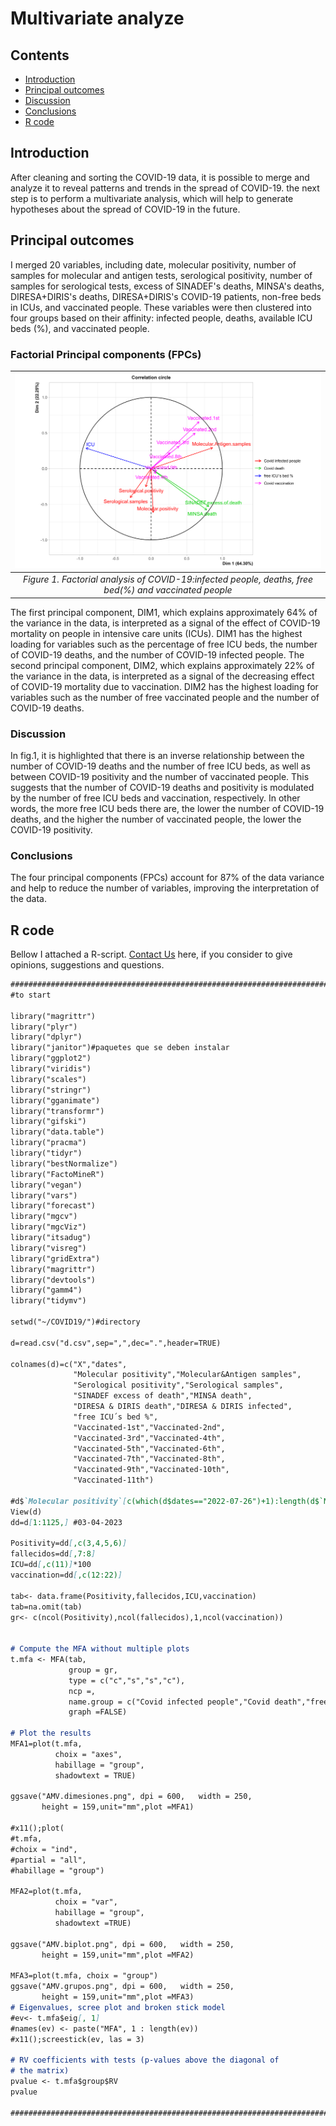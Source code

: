 # Multivariate analyze

## Contents
-   [Introduction](#introduction)
-   [Principal outcomes](#principal-outcomes)
-   [Discussion](##discussion)
-   [Conclusions](#conclusions)
-   [R code](#r-code)

## Introduction
After cleaning and sorting the COVID-19 data, it is possible to merge and analyze it to reveal patterns and trends in the spread of COVID-19. the next step is to perform a multivariate analysis, which will help to generate hypotheses about the spread of COVID-19 in the future.

## Principal outcomes
I merged 20 variables, including date, molecular positivity, number of samples for molecular and antigen tests, serological positivity, number of samples for serological tests, excess of SINADEF's deaths, MINSA's deaths, DIRESA+DIRIS's deaths, DIRESA+DIRIS's COVID-19 patients, non-free beds in ICUs, and vaccinated people. These variables were then clustered into four groups based on their affinity: infected people, deaths, available ICU beds (%), and vaccinated people.
                 
### Factorial Principal components (FPCs)
|[![Figure .1](plotting/AMV.biplot.png)](https://github.com/jasb3110/COVIDPERU/blob/1ee55684f2eadadde76548a45d09be429252cf5f/plotting/AMV.biplot.png?raw=true)|
|:----------------------------------------------------------------------------:|
|*Figure 1. Factorial analysis of COVID-19:infected people, deaths, free bed(%) and vaccinated people*|

The first principal component, DIM1, which explains approximately 64% of the variance in the data, is interpreted as a signal of the effect of COVID-19 mortality on people in intensive care units (ICUs). DIM1 has the highest loading for variables such as the percentage of free ICU beds, the number of COVID-19 deaths, and the number of COVID-19 infected people. The second principal component, DIM2, which explains approximately 22% of the variance in the data, is interpreted as a signal of the decreasing effect of COVID-19 mortality due to vaccination. DIM2 has the highest loading for variables such as the number of free vaccinated people and the number of COVID-19 deaths.

### Discussion
In fig.1, it is highlighted that there is an inverse relationship between the number of COVID-19 deaths and the number of free ICU beds, as well as between COVID-19 positivity and the number of vaccinated people. This suggests that the number of COVID-19 deaths and positivity is modulated by the number of free ICU beds and vaccination, respectively. In other words, the more free ICU beds there are, the lower the number of COVID-19 deaths, and the higher the number of vaccinated people, the lower the COVID-19 positivity.

### Conclusions

The four principal components (FPCs) account for 87% of the data variance and help to reduce the number of variables, improving the interpretation of the data.

## R code
Bellow I attached a R-script. [Contact Us](mailto:solisbenites.jose@gmail.com) here, if you consider to give opinions, suggestions and questions.

``` markdown
################################################################################
#to start

library("magrittr")
library("plyr")
library("dplyr")
library("janitor")#paquetes que se deben instalar
library("ggplot2")
library("viridis")  
library("scales")
library("stringr")
library("gganimate")
library("transformr")
library("gifski")
library("data.table")
library("pracma")
library("tidyr")
library("bestNormalize")
library("FactoMineR")
library("vegan")
library("vars")
library("forecast")
library("mgcv")
library("mgcViz")
library("itsadug")
library("visreg")
library("gridExtra")
library("magrittr")
library("devtools")
library("gamm4")
library("tidymv")

setwd("~/COVID19/")#directory

d=read.csv("d.csv",sep=",",dec=".",header=TRUE)

colnames(d)=c("X","dates",                              
              "Molecular positivity","Molecular&Antigen samples", 
              "Serological positivity","Serological samples",                
              "SINADEF excess of death","MINSA death",                   
              "DIRESA & DIRIS death","DIRESA & DIRIS infected",            
              "free ICU´s bed %",           
              "Vaccinated-1st","Vaccinated-2nd",                      
              "Vaccinated-3rd","Vaccinated-4th",
              "Vaccinated-5th","Vaccinated-6th",
              "Vaccinated-7th","Vaccinated-8th",
              "Vaccinated-9th","Vaccinated-10th",
              "Vaccinated-11th")

#d$`Molecular positivity`[c(which(d$dates=="2022-07-26")+1):length(d$`Molecular positivity`)]=NA
View(d)
dd=d[1:1125,] #03-04-2023

Positivity=dd[,c(3,4,5,6)]
fallecidos=dd[,7:8]
ICU=dd[,c(11)]*100
vaccination=dd[,c(12:22)]

tab<- data.frame(Positivity,fallecidos,ICU,vaccination)
tab=na.omit(tab)
gr<- c(ncol(Positivity),ncol(fallecidos),1,ncol(vaccination))


# Compute the MFA without multiple plots
t.mfa <- MFA(tab,
             group = gr,
             type = c("c","s","s","c"),
             ncp =,
             name.group = c("Covid infected people","Covid death","free ICU´s bed %","Covid vaccination"),
             graph =FALSE)

# Plot the results
MFA1=plot(t.mfa,
          choix = "axes",
          habillage = "group",
          shadowtext = TRUE)

ggsave("AMV.dimesiones.png", dpi = 600,   width = 250,
       height = 159,unit="mm",plot =MFA1)

#x11();plot(
#t.mfa,
#choix = "ind",
#partial = "all",
#habillage = "group")

MFA2=plot(t.mfa,
          choix = "var",
          habillage = "group",
          shadowtext =TRUE)

ggsave("AMV.biplot.png", dpi = 600,   width = 250,
       height = 159,unit="mm",plot =MFA2)

MFA3=plot(t.mfa, choix = "group")
ggsave("AMV.grupos.png", dpi = 600,   width = 250,
       height = 159,unit="mm",plot =MFA3)
# Eigenvalues, scree plot and broken stick model
#ev<- t.mfa$eig[, 1]
#names(ev) <- paste("MFA", 1 : length(ev))
#x11();screestick(ev, las = 3)

# RV coefficients with tests (p-values above the diagonal of
# the matrix)
pvalue <- t.mfa$group$RV
pvalue

################################################################################
```

